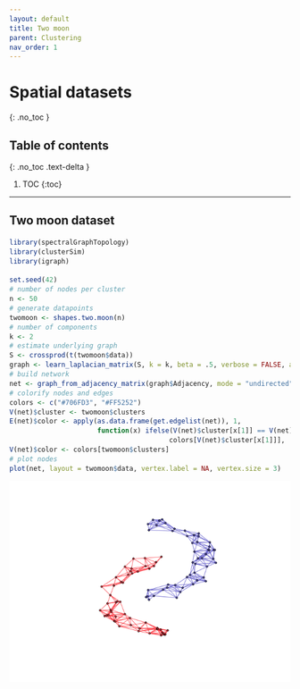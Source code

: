 ```yaml
---
layout: default
title: Two moon
parent: Clustering
nav_order: 1
---
```


# Spatial datasets
{: .no_toc }

## Table of contents
{: .no_toc .text-delta }

1. TOC
{:toc}

---

## Two moon dataset

```r
library(spectralGraphTopology)
library(clusterSim)
library(igraph)

set.seed(42)
# number of nodes per cluster
n <- 50
# generate datapoints
twomoon <- shapes.two.moon(n)
# number of components
k <- 2
# estimate underlying graph
S <- crossprod(t(twomoon$data))
graph <- learn_laplacian_matrix(S, k = k, beta = .5, verbose = FALSE, abstol = 1e-3)
# build network
net <- graph_from_adjacency_matrix(graph$Adjacency, mode = "undirected", weighted = TRUE)
# colorify nodes and edges
colors <- c("#706FD3", "#FF5252")
V(net)$cluster <- twomoon$clusters
E(net)$color <- apply(as.data.frame(get.edgelist(net)), 1,
                      function(x) ifelse(V(net)$cluster[x[1]] == V(net)$cluster[x[2]],
                                        colors[V(net)$cluster[x[1]]], '#000000'))
V(net)$color <- colors[twomoon$clusters]
# plot nodes
plot(net, layout = twomoon$data, vertex.label = NA, vertex.size = 3)
```

![](twomoon_files/figure-markdown_github/unnamed-chunk-1-1.png)
